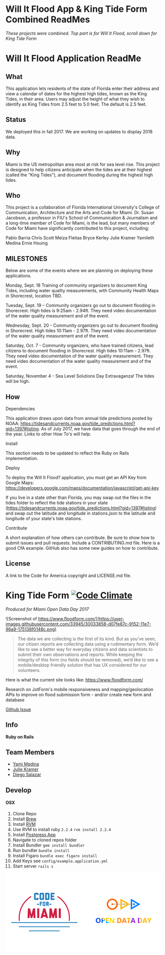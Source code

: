 # Will It Flood App & King Tide Form Combined ReadMes
_These projects were combined. Top part is for Will It Flood, scroll down for King Tide Form_

# Will It Flood Application ReadMe

## What

This application lets residents of the state of Florida enter their address and view a calendar of dates for the highest high tides, known as the King Tides, in their area. Users may adjust the height of what they wish to identify as King Tides from 2.5 feet to 5.0 feet. The default is 2.5 feet.

## Status

We deployed this in fall 2017. We are working on updates to display 2018 data.

## Why

Miami is the US metropolitan area most at risk for sea level rise. This project is designed to help citizens anticipate when the tides are at their highest (called the "King Tides"), and document flooding during the highest high tides.

## Who

This project is a collaboration of Florida International University's College of Communication, Architecture and the Arts and Code for Miami. Dr. Susan Jacobson, a professor in FIU's School of Communication & Journalism and a long-time member of Code for Miami, is the lead, but many members of Code for Miami have significantly contributed to this project, including:

Pablo Barria
Chris Scott
Meiza Fleitas
Bryce Kerley
Julie Kramer
Yamileth Medina
Ernie Hsuing

## MILESTONES

Below are some of the events where we are planning on deploying these applications.

Monday, Sept. 18 Training of community organizers to document King Tides, including water quality measurements, with Community Health Maps in Shorecrest, location TBD.

Tuesday, Sept. 19 – Community organizers go out to document flooding in Shorecrest. High tides is 9:25am - 2.94ft. They need video documentation of the water quality measurement and of the event.

Wednesday, Sept. 20 - Community organizers go out to document flooding in Shorecrest. High tides 10:11am - 2.97ft. They need video documentation of the water quality measurement and of the event.

Saturday, Oct. 7 - Community organizers, who have trained citizens, lead citizens to document flooding in Shorecrest. High tides 10:11am - 2.97ft. They need video documentation of the water quality measurement. They need video documentation of the water quality measurement and of the event.

Saturday, November 4 - Sea Level Solutions Day Extravaganza! The tides will be high.

## How

Dependencies

This application draws upon data from annual tide predictions posted by NOAA: https://tidesandcurrents.noaa.gov/tide_predictions.html?gid=1397#listing. As of July 2017, we have data that goes through the end of the year. Links to other How To's will help.

Install

This section needs to be updated to reflect the Ruby on Rails implementation.

Deploy

To deploy the Will It Flood? application, you must get an API Key from Google Maps: https://developers.google.com/maps/documentation/javascript/get-api-key

If you live in a state other than Florida, you may swap out the files in the tides folder to reflect the tide stations in your state (https://tidesandcurrents.noaa.gov/tide_predictions.html?gid=1397#listing) and swap out the latitude and longitude in stations.json to the latitude and longitude of your state's tide stations.

Contribute

A short explanation of how others can contribute. Be sure to show how to submit issues and pull requests. Include a CONTRIBUTING.md file. Here is a good CfA example. GitHub also has some new guides on how to contribute.

## License

A link to the Code for America copyright and LICENSE.md file.

# King Tide Form [![Code Climate](https://codeclimate.com/github/Code-for-Miami/king-tide-form/badges/gpa.svg)](https://codeclimate.com/github/Code-for-Miami/king-tide-form)
_Produced for Miami Open Data Day 2017_

![Screenshot of https://www.floodform.com/](https://user-images.githubusercontent.com/33945/30033858-d07fe87c-9152-11e7-96a9-175138f0148c.png)

> The data we are collecting is the first of its kind. But as you’ve seen, our citizen reports are collecting data using a rudimentary form. We’d like to see a better way for everyday citizens and data scientists to submit their own observations and reports. While keeping the integrity of this form (no fields should be removed), we’d like to see a mobile/desktop friendly solution that has UX considered for our volunteers.

Here is what the current site looks like: https://www.floodform.com/

Research on JotForm's mobile responsiveness and mapping/geolocation APIs to improve on flood submission form - and/or create new form and database

[Github Issue](https://github.com/Code-for-Miami/OpenDataDay2017/issues/2)

## Info

**Ruby on Rails**


## Team Members

- [Yami Medina](https://www.github.com/yamilethmedina)
- [Julie Kramer](https://www.github.com/thejuliekramer)
- [Diego Salazar](https://www.github.com/diegosalazar)

## Develop

#### OSX

1. Clone Repo
2. Install [Brew](https://brew.sh/)
3. Install [RVM](https://rvm.io/)
4. Use RVM to install ruby `2.2.4`
  `rvm install 2.2.4`
5. Install [Postgress App](https://postgresapp.com/)
6. Navigate to cloned repos folder
7. Install Bundler
  `gem install bundler`
8. Run bundler
  `bundle install`
9. Install Figaro
  `bundle exec figaro install`
10. Add Keys see `config/example.application.yml`
11. Start server `rails s`


![Open Data Day Logo](cfm-odd-logo.png)
